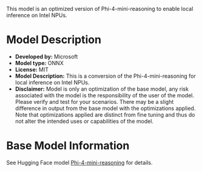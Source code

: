 This model is an optimized version of Phi-4-mini-reasoning to enable local inference on Intel NPUs.
# Model Description
- **Developed by:** Microsoft
- **Model type:** ONNX
- **License:** MIT
- **Model Description:** This is a conversion of the Phi-4-mini-reasoning for local inference on Intel NPUs.
- **Disclaimer:** Model is only an optimization of the base model, any risk associated with the model is the responsibility of the user of the model. Please verify and test for your scenarios. There may be a slight difference in output from the base model with the optimizations applied. Note that optimizations applied are distinct from fine tuning and thus do not alter the intended uses or capabilities of the model.

# Base Model Information
See Hugging Face model [Phi-4-mini-reasoning](https://huggingface.co/microsoft/Phi-4-mini-reasoning) for details.